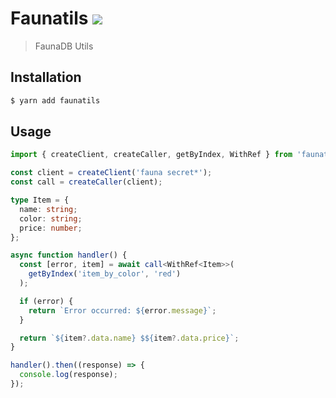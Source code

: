 # Faunatils ![](https://github.com/kocisov/faunatils/workflows/CI/badge.svg?branch=master)

> FaunaDB Utils

## Installation

```bash
$ yarn add faunatils
```

## Usage

```ts
import { createClient, createCaller, getByIndex, WithRef } from 'faunatils';

const client = createClient('fauna secret*');
const call = createCaller(client);

type Item = {
  name: string;
  color: string;
  price: number;
};

async function handler() {
  const [error, item] = await call<WithRef<Item>>(
    getByIndex('item_by_color', 'red')
  );

  if (error) {
    return `Error occurred: ${error.message}`;
  }

  return `${item?.data.name} $${item?.data.price}`;
}

handler().then((response) => {
  console.log(response);
});
```
